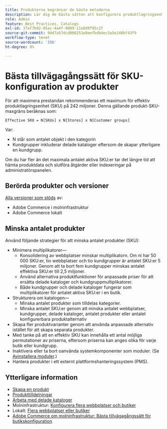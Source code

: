```yaml
---
title: Produkterna begränsar de bästa metoderna
description: Lär dig de bästa sätten att konfigurera produktlagringsenheter (SKU) för att maximera webbplatsens prestanda.
role: Admin
feature: Best Practices, Catalogs
exl-id: 37af7b92-05ac-4a4f-9009-11e8d9f95c2f
source-git-commit: 94d7a57dcd006251e8eefbdb4ec3a5e140bf43f9
workflow-type: tm+mt
source-wordcount: '356'
ht-degree: 0%

---
```


# Bästa tillvägagångssätt för SKU-konfiguration av produkter

För att maximera prestandan rekommenderas ett maximum för effektiv produktlagringsenhet (SKU) på 242 miljoner. Denna gällande produkt-SKU-maxgräns beräknas som:

```text
Effective SKU = N[SKUs] x N[Stores] x N[Customer groups]
```

Var:

- N står som antalet objekt i den kategorin
- Kundgrupper inkluderar delade kataloger eftersom de skapar ytterligare en kundgrupp.

Om du har fler än det maximala antalet aktiva SKU:er tar det längre tid att hämta produktdata och slutföra åtgärder eller indexeringar på administratörspanelen.

## Berörda produkter och versioner

[Alla versioner som stöds](../../../release/versions.md) av:

- Adobe Commerce i molninfrastruktur
- Adobe Commerce lokalt

## Minska antalet produkter

Använd följande strategier för att minska antalet produkter (SKU):

- Minimera multiplikatorer—
   - Konsolidering av webbplatser minskar multiplikatorn. Om ni har 50 000 SKU:er, tio webbplatser och tio kundgrupper är antalet SKU:er 5 miljoner. Genom att ta bort fem kundgrupper minskas antalet effektiva SKU:er till 2,5 miljoner.
   - Använd alternativa produktfunktioner för anpassade priser för att ersätta delade kataloger och kundgruppmultiplikatorer.
   - Både kundgrupper och delade kataloger fungerar som multiplikatorer för antalet aktiva SKU:er i en butik.
- Strukturera om katalogen—
   - Minska antalet produkter som tilldelas kategorier.
   - Minska antalet SKU:er genom att minska antalet webbplatser, kundgrupper, delade kataloger, antalet produkter eller antalet konfigurerbara produktalternativ
- Skapa fler produktvarianter genom att använda anpassade alternativ istället för att skapa separata produkter.
- Med tanke på att en effektiv SKU kan innehålla ett antal möjliga permutationer av priserna, eftersom priserna kan anges olika för varje butik eller kundgrupp.
- Inaktivera eller ta bort oanvända systemkomponenter som moduler. (Se  [Avinstallera moduler](../../../installation/tutorials/uninstall-modules.md).)
- Hantera produkter i ett externt plattformshanteringssystem (PMS).

## Ytterligare information

- [Skapa en produkt](https://experienceleague.adobe.com/docs/commerce-admin/catalog/products/product-create.html)
- [Produkttilldelningar](https://experienceleague.adobe.com/docs/commerce-admin/catalog/categories/products-in-category/categories-product-assignments.html)
- [Arbeta med delade kataloger](https://experienceleague.adobe.com/docs/commerce-admin/b2b/shared-catalogs/catalog-shared.html)
- Molninfrastruktur: [Konfigurera flera webbplatser och butiker](https://devdocs.magento.com/cloud/project/project-multi-sites.html)
- Lokalt: [Flera webbplatser eller butiker](../../../configuration/multi-sites/ms-overview.md)
- [Adobe Commerce om molninfrastruktur: Bästa tillvägagångssätt för butikskonfiguration](https://devdocs.magento.com/cloud/configure/configure-best-practices.html)
